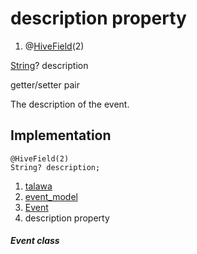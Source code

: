 
<div>

# description property

</div>


<div>

1.  @[HiveField](https://pub.dev/documentation/hive/2.2.3/hive/HiveField-class.html)(2)

</div>

[String](https://api.flutter.dev/flutter/dart-core/String-class.html)?
description


getter/setter pair




The description of the event.



## Implementation

``` language-dart
@HiveField(2)
String? description;
```







1.  [talawa](../../index.md)
2.  [event_model](../../models_events_event_model/)
3.  [Event](../../models_events_event_model/Event-class.md)
4.  description property

##### Event class







